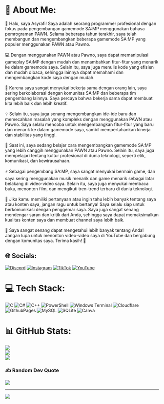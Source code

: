 # 💫 About Me:
👋 Halo, saya Asyrafi! Saya adalah seorang programmer profesional dengan fokus pada pengembangan gamemode SA:MP menggunakan bahasa pemrograman PAWN. Selama beberapa tahun terakhir, saya telah membangun dan mengembangkan beberapa gamemode SA:MP yang populer menggunakan PAWN atau Pawno.<br><br>💻 Dengan menggunakan PAWN atau Pawno, saya dapat memanipulasi gameplay SA:MP dengan mudah dan menambahkan fitur-fitur yang menarik ke dalam gamemode saya. Selain itu, saya juga menulis kode yang efisien dan mudah dibaca, sehingga lainnya dapat memahami dan mengembangkan kode saya dengan mudah.<br><br>🤝 Karena saya sangat menyukai bekerja sama dengan orang lain, saya sering berkolaborasi dengan komunitas SA:MP dan beberapa tim pengembang lainnya. Saya percaya bahwa bekerja sama dapat membuat kita lebih baik dan lebih kreatif.<br><br>💡 Selain itu, saya juga senang mengembangkan ide-ide baru dan memecahkan masalah yang kompleks dengan menggunakan PAWN atau Pawno. Saya selalu mencoba untuk mengembangkan fitur-fitur yang baru dan menarik ke dalam gamemode saya, sambil mempertahankan kinerja dan stabilitas yang tinggi.<br><br>🌱 Saat ini, saya sedang belajar cara mengembangkan gamemode SA:MP yang lebih canggih menggunakan PAWN atau Pawno. Selain itu, saya juga mempelajari tentang kultur profesional di dunia teknologi, seperti etik, komunikasi, dan kewirausahaan.<br><br>⚡ Sebagai pengembang SA:MP, saya sangat menyukai bermain game, dan saya sering menggunakan musik menarik dan game menarik sebagai latar belakang di video-video saya. Selain itu, saya juga menyukai membaca buku, menonton film, dan mengikuti tren-trend terbaru di dunia teknologi.<br><br>💬 Jika kamu memiliki pertanyaan atau ingin tahu lebih banyak tentang saya atau konten saya, jangan ragu untuk bertanya! Saya selalu siap untuk berkomunikasi dengan penggemar saya. Saya juga sangat senang mendengar saran dan kritik dari Anda, sehingga saya dapat memaksimalkan kualitas konten saya dan membuat channel saya lebih baik.<br><br>🤝 Saya sangat senang dapat mengetahui lebih banyak tentang Anda! Jangan lupa untuk menonton video-video saya di YouTube dan bergabung dengan komunitas saya. Terima kasih! 🙌


## 🌐 Socials:
[![Discord](https://img.shields.io/badge/Discord-%237289DA.svg?logo=discord&logoColor=white)](https://discord.gg/https://discord.gg/sVmtE5Z5k8) [![Instagram](https://img.shields.io/badge/Instagram-%23E4405F.svg?logo=Instagram&logoColor=white)](https://instagram.com/asyrafi12_) [![TikTok](https://img.shields.io/badge/TikTok-%23000000.svg?logo=TikTok&logoColor=white)](https://tiktok.com/@asyrafi12_) [![YouTube](https://img.shields.io/badge/YouTube-%23FF0000.svg?logo=YouTube&logoColor=white)](https://youtube.com/@UCQhGeNoSEdQZ9LlY72YmI_g) 

# 💻 Tech Stack:
![C](https://img.shields.io/badge/c-%2300599C.svg?style=flat&logo=c&logoColor=white) ![C#](https://img.shields.io/badge/c%23-%23239120.svg?style=flat&logo=csharp&logoColor=white) ![C++](https://img.shields.io/badge/c++-%2300599C.svg?style=flat&logo=c%2B%2B&logoColor=white) ![PowerShell](https://img.shields.io/badge/PowerShell-%235391FE.svg?style=flat&logo=powershell&logoColor=white) ![Windows Terminal](https://img.shields.io/badge/Windows%20Terminal-%234D4D4D.svg?style=flat&logo=windows-terminal&logoColor=white) ![Cloudflare](https://img.shields.io/badge/Cloudflare-F38020?style=flat&logo=Cloudflare&logoColor=white) ![GithubPages](https://img.shields.io/badge/github%20pages-121013?style=flat&logo=github&logoColor=white) ![MySQL](https://img.shields.io/badge/mysql-%2300000f.svg?style=flat&logo=mysql&logoColor=white) ![SQLite](https://img.shields.io/badge/sqlite-%2307405e.svg?style=flat&logo=sqlite&logoColor=white) ![Canva](https://img.shields.io/badge/Canva-%2300C4CC.svg?style=flat&logo=Canva&logoColor=white)
# 📊 GitHub Stats:
![](https://github-readme-stats.vercel.app/api?username=Asyrafi&theme=great-gatsby&hide_border=false&include_all_commits=false&count_private=false)<br/>
![](https://github-readme-streak-stats.herokuapp.com/?user=Asyrafi&theme=great-gatsby&hide_border=false)<br/>
![](https://github-readme-stats.vercel.app/api/top-langs/?username=Asyrafi&theme=great-gatsby&hide_border=false&include_all_commits=false&count_private=false&layout=compact)

### ✍️ Random Dev Quote
![](https://quotes-github-readme.vercel.app/api?type=horizontal&theme=radical)

---
[![](https://visitcount.itsvg.in/api?id=Asyrafi&icon=2&color=2)](https://visitcount.itsvg.in)

<!-- Proudly created with GPRM ( https://gprm.itsvg.in ) -->
